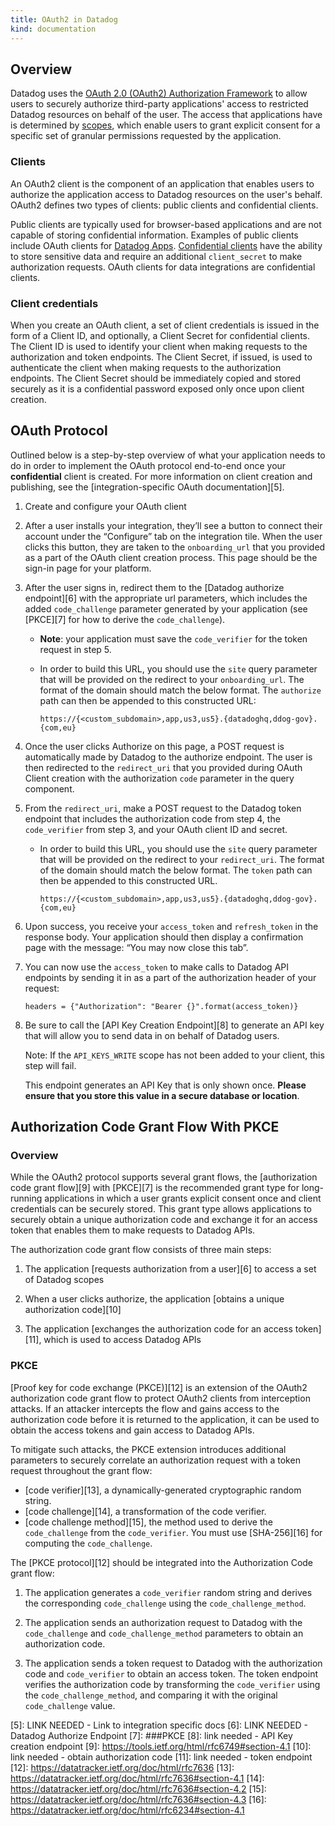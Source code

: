 ```yaml
---
title: OAuth2 in Datadog
kind: documentation
---
```


## Overview
Datadog uses the [OAuth 2.0 (OAuth2) Authorization Framework][1] to allow users to securely authorize third-party applications' access to restricted Datadog resources on behalf of the user. The access that applications have is determined by [scopes][2], which enable users to grant explicit consent for a specific set of granular permissions requested by the application. 

### Clients
An OAuth2 client is the component of an application that enables users to authorize the application access to Datadog resources on the user's behalf. OAuth2 defines two types of clients: public clients and confidential clients. 

Public clients are typically used for browser-based applications and are not capable of storing confidential information. Examples of public clients include OAuth clients for [Datadog Apps][3]. [Confidential clients][4] have the ability to store sensitive data and require an additional `client_secret` to make authorization requests. OAuth clients for data integrations are confidential clients. 

### Client credentials
When you create an OAuth client, a set of client credentials is issued in the form of a Client ID, and optionally, a Client Secret for confidential clients. The Client ID is used to identify your client when making requests to the authorization and token endpoints. The Client Secret, if issued, is used to authenticate the client when making requests to the authorization endpoints. The Client Secret should be immediately copied and stored securely as it is a confidential password exposed only once upon client creation. 

## OAuth Protocol
Outlined below is a step-by-step overview of what your application needs to do in order to implement the OAuth protocol end-to-end once your **confidential** client is created. For more information on client creation and publishing, see the [integration-specific OAuth documentation][5].

1. Create and configure your OAuth client

2. After a user installs your integration, they’ll see a button to connect their account under the “Configure” tab on the integration tile. When the user clicks this button, they are taken to the `onboarding_url` that you provided as a part of the OAuth client creation process. This page should be the sign-in page for your platform.

3. After the user signs in, redirect them to the [Datadog authorize endpoint][6] with the appropriate url parameters, which includes the added `code_challenge` parameter generated by your application (see [PKCE][7] for how to derive the  `code_challenge`).
    
    - **Note**: your application must save the `code_verifier` for the token request in step 5.

    - In order to build this URL, you should use the `site` query parameter that will be provided on the redirect to your `onboarding_url`. The format of the domain should match the below format. The `authorize` path can then be appended to this constructed URL:

        `https://{<custom_subdomain>,app,us3,us5}.{datadoghq,ddog-gov}.{com,eu}`


4. Once the user clicks Authorize on this page, a POST request is automatically made by Datadog to the authorize endpoint. The user is then redirected to the `redirect_uri` that you provided during OAuth Client creation with the authorization `code` parameter in the query component.

5. From the `redirect_uri`, make a POST request to the Datadog token endpoint that includes the authorization code from step 4, the `code_verifier` from step 3, and your OAuth client ID and secret.

    - In order to build this URL, you should use the `site` query parameter that will be provided on the redirect to your `redirect_uri`. The format of the domain should match the below format. The `token` path can then be appended to this constructed URL.

        `https://{<custom_subdomain>,app,us3,us5}.{datadoghq,ddog-gov}.{com,eu}`


6. Upon success, you receive your `access_token` and `refresh_token` in the response body. Your application should then display a confirmation page with the message: “You may now close this tab”.

7. You can now use the `access_token` to make calls to Datadog API endpoints by sending it in as a part of the authorization header of your request:

    ```headers = {"Authorization": "Bearer {}".format(access_token)}```

8. Be sure to call the [API Key Creation Endpoint][8] to generate an API key that will allow you to send data in on behalf of Datadog users.

    Note: If the `API_KEYS_WRITE` scope has not been added to your client, this step will fail.

    This endpoint generates an API Key that is only shown once. **Please ensure that you store this value in a secure database or location**. 


## Authorization Code Grant Flow With PKCE
### Overview
While the OAuth2 protocol supports several grant flows, the [authorization code grant flow][9] with [PKCE][7] is the recommended grant type for long-running applications in which a user grants explicit consent once and client credentials can be securely stored. This grant type allows applications to securely obtain a unique authorization code and exchange it for an access token that enables them to make requests to Datadog APIs.

The authorization code grant flow consists of three main steps:

1. The application [requests authorization from a user][6] to access a set of Datadog scopes

2. When a user clicks authorize, the application [obtains a unique authorization code][10]

3. The application [exchanges the authorization code for an access token][11], which is used to access Datadog APIs

### PKCE
[Proof key for code exchange (PKCE)][12] is an extension of the OAuth2 authorization code grant flow to protect OAuth2 clients from interception attacks. If an attacker intercepts the flow and gains access to the authorization code before it is returned to the application, it can be used to obtain the access tokens and gain access to Datadog APIs.

To mitigate such attacks, the PKCE extension introduces additional parameters to securely correlate an authorization request with a token request throughout the grant flow: 

- [code verifier][13], a dynamically-generated cryptographic random string. 
- [code challenge][14], a transformation of the code verifier.
- [code challenge method][15], the method used to derive the `code_challenge` from the `code_verifier`. You must use [SHA-256][16] for computing the `code_challenge`.

The [PKCE protocol][12] should be integrated into the Authorization Code grant flow:

1. The application generates a `code_verifier` random string and derives the corresponding `code_challenge` using the `code_challenge_method`.

2. The application sends an authorization request to Datadog with the `code_challenge` and `code_challenge_method` parameters to obtain an authorization code.

3. The application sends a token request to Datadog with the authorization code and `code_verifier` to obtain an access token. The token endpoint verifies the authorization code by transforming the `code_verifier` using the `code_challenge_method`, and comparing it with the original `code_challenge` value.


[1]: https://datatracker.ietf.org/doc/html/rfc6749
[2]: https://docs.datadoghq.com/api/latest/scopes/
[3]: https://docs.datadoghq.com/developers/datadog_apps/#oauth-api-access
[4]: https://datatracker.ietf.org/doc/html/rfc6749#section-3.2.1
[5]: LINK NEEDED - Link to integration specific docs
[6]: LINK NEEDED - Datadog Authorize Endpoint
[7]: ###PKCE
[8]: link needed - API Key creation endpoint
[9]: https://tools.ietf.org/html/rfc6749#section-4.1
[10]: link needed - obtain authorization code
[11]: link needed - token endpoint
[12]: https://datatracker.ietf.org/doc/html/rfc7636
[13]: https://datatracker.ietf.org/doc/html/rfc7636#section-4.1
[14]: https://datatracker.ietf.org/doc/html/rfc7636#section-4.2
[15]: https://datatracker.ietf.org/doc/html/rfc7636#section-4.3
[16]: https://datatracker.ietf.org/doc/html/rfc6234#section-4.1